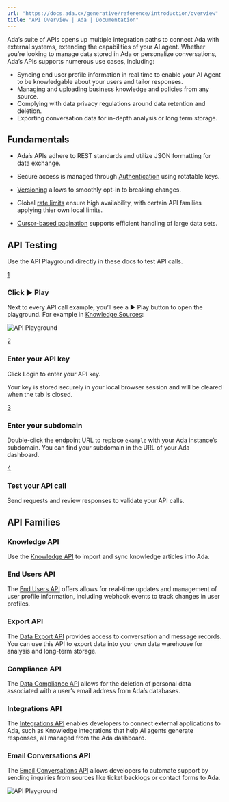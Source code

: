 ```yaml
---
url: "https://docs.ada.cx/generative/reference/introduction/overview"
title: "API Overview | Ada | Documentation"
---
```


Ada’s suite of APIs opens up multiple integration paths to connect Ada with external systems, extending the capabilities of your AI agent.
Whether you’re looking to manage data stored in Ada or personalize conversations, Ada’s APIs supports numerous use cases, including:

- Syncing end user profile information in real time to enable your AI Agent to be knowledgable about your users and tailor responses.
- Managing and uploading business knowledge and policies from any source.
- Complying with data privacy regulations around data retention and deletion.
- Exporting conversation data for in-depth analysis or long term storage.

## Fundamentals

- Ada’s APIs adhere to REST standards and utilize JSON formatting for data exchange.

- Secure access is managed through [Authentication](https://docs.ada.cx/api-reference/knowledge/introduction/authentication) using rotatable keys.

- [Versioning](https://docs.ada.cx/api-reference/knowledge/introduction/versioning) allows to smoothly opt-in to breaking changes.

- Global [rate limits](https://docs.ada.cx/api-reference/knowledge/introduction/rate-limits) ensure high availability, with certain API families applying thier own local limits.

- [Cursor-based pagination](https://docs.ada.cx/api-reference/knowledge/introduction/pagination) supports efficient handling of large data sets.


## API Testing

Use the API Playground directly in these docs to test API calls.

[1](https://docs.ada.cx/generative/reference/introduction/overview#click-%EF%B8%8F-play)

### Click ▶️ Play

Next to every API call example, you’ll see a ▶️ Play button to open the playground. For example in [Knowledge Sources](https://docs.ada.cx/generative/reference/knowledge/sources/list):

![API Playground](https://prod.ferndocs.com/_next/image?url=https%3A%2F%2Ffiles.buildwithfern.com%2Fhttps%3A%2F%2Fada.docs.buildwithfern.com%2F2025-06-03T20%3A37%3A42.166Z%2Fversions%2Fassets%2Fimages%2Fplay.png&w=3840&q=75)

[2](https://docs.ada.cx/generative/reference/introduction/overview#enter-your-api-key)

### Enter your API key

Click Login to enter your API key.

Your key is stored securely in your local browser session and will be cleared when the tab is closed.

[3](https://docs.ada.cx/generative/reference/introduction/overview#enter-your-subdomain)

### Enter your subdomain

Double-click the endpoint URL to replace `example` with your Ada instance’s subdomain. You can find your subdomain in the URL of your Ada dashboard.

[4](https://docs.ada.cx/generative/reference/introduction/overview#test-your-api-call)

### Test your API call

Send requests and review responses to validate your API calls.

## API Families

### Knowledge API

Use the [Knowledge API](https://docs.ada.cx/api-reference/knowledge/knowledge/introduction) to import and sync knowledge articles into Ada.

### End Users API

The [End Users API](https://docs.ada.cx/api-reference/end-users/introduction) offers allows for real-time updates and management of user profile information, including webhook events to track changes in user profiles.

### Export API

The [Data Export API](https://docs.ada.cx/api-reference/data-export/introduction) provides access to conversation and message records. You can use this API to export data into your own data warehouse for analysis and long-term storage.

### Compliance API

The [Data Compliance API](https://docs.ada.cx/api-reference/knowledge/compliance/introduction) allows for the deletion of personal data associated with a user’s email address from Ada’s databases.

### Integrations API

The [Integrations API](https://docs.ada.cx/api-reference/integrations/introduction) enables developers to connect external applications to Ada, such as Knowledge integrations that help AI agents generate responses, all managed from the Ada dashboard.

### Email Conversations API

The [Email Conversations API](https://docs.ada.cx/api-reference/email-conversations/introduction) allows developers to automate support by sending inquiries from sources like ticket backlogs or contact forms to Ada.

![API Playground](https://prod.ferndocs.com/_next/image?url=https%3A%2F%2Ffiles.buildwithfern.com%2Fhttps%3A%2F%2Fada.docs.buildwithfern.com%2F2025-06-03T20%3A37%3A42.166Z%2Fversions%2Fassets%2Fimages%2Fplay.png&w=3840&q=75)